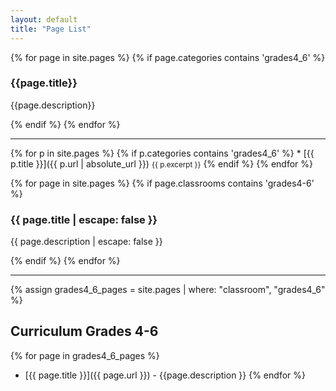 ```yaml
---
layout: default
title: "Page List"
---
```


{% for page in site.pages %}
  {% if page.categories contains 'grades4_6' %}
    <div class="item">
      <h3>{{page.title}}</h3>
      <p>{{page.description}}</p>
    </div>
  {% endif %}
{% endfor %}

---

{% for p in site.pages %}
   {% if p.categories contains 'grades4_6' %}
     * [{{ p.title }}]({{ p.url | absolute_url }})
        <small>{{ p.excerpt }}</small>
   {% endif %}
{% endfor %}


{% for page in site.pages %}
  {% if page.classrooms contains 'grades4-6' %}
    <div class="item">
      <h3>{{ page.title | escape: false }}</h3>
      <p>{{ page.description | escape: false }}</p>
    </div>
  {% endif %}
{% endfor %}

---


{% assign grades4_6_pages = site.pages | where: "classroom", "grades4_6" %}

## Curriculum Grades 4-6

{% for page in grades4_6_pages %}
- [{{ page.title }}]({{ page.url }}) - {{page.description }}
{% endfor %}
